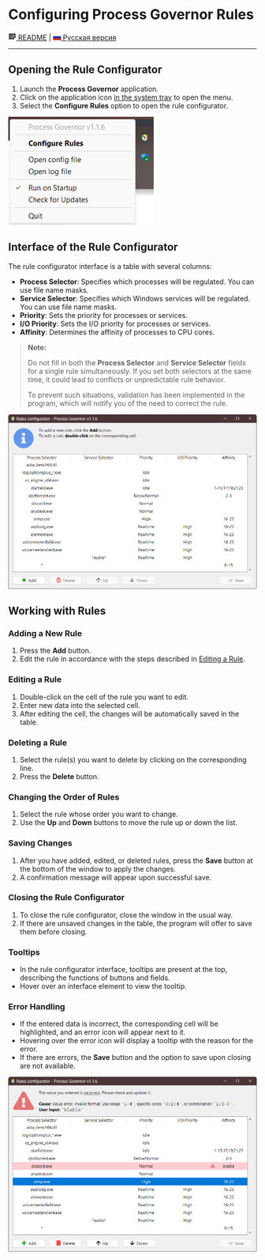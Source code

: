 # Configuring Process Governor Rules

[![README](icons/readme.png) README](README.md) | [![RU](icons/ru.png) Русская версия](ui_rule_configurator.ru.md)

---

## Opening the Rule Configurator

1. Launch the **Process Governor** application.
2. Click on the application icon <u>in the system tray</u> to open the menu.
3. Select the **Configure Rules** option to open the rule configurator.

![tray_menu_screenshot.png](images/tray_menu_screenshot.png)

## Interface of the Rule Configurator

The rule configurator interface is a table with several columns:

- **Process Selector**: Specifies which processes will be regulated. You can use file name masks.
- **Service Selector**: Specifies which Windows services will be regulated. You can use file name masks.
- **Priority**: Sets the priority for processes or services.
- **I/O Priority**: Sets the I/O priority for processes or services.
- **Affinity**: Determines the affinity of processes to CPU cores.

> **Note:**
>
> Do not fill in both the **Process Selector** and **Service Selector** fields for a single rule simultaneously.
> If you set both selectors at the same time, it could lead to conflicts or unpredictable rule behavior.
>
> To prevent such situations, validation has been implemented in the program, which will notify you of the need to correct
> the rule.

![rule_configurator_screenshot.png](images/rule_configurator_screenshot.png)

## Working with Rules

### Adding a New Rule

1. Press the **Add** button.
2. Edit the rule in accordance with the steps described in [Editing a Rule](#editing-a-rule).

### Editing a Rule

1. Double-click on the cell of the rule you want to edit.
2. Enter new data into the selected cell.
3. After editing the cell, the changes will be automatically saved in the table.

### Deleting a Rule

1. Select the rule(s) you want to delete by clicking on the corresponding line.
2. Press the **Delete** button.

### Changing the Order of Rules

1. Select the rule whose order you want to change.
2. Use the **Up** and **Down** buttons to move the rule up or down the list.

### Saving Changes

1. After you have added, edited, or deleted rules, press the **Save** button at the bottom of the window to apply the changes.
2. A confirmation message will appear upon successful save.

### Closing the Rule Configurator

1. To close the rule configurator, close the window in the usual way.
2. If there are unsaved changes in the table, the program will offer to save them before closing.

### Tooltips

- In the rule configurator interface, tooltips are present at the top, describing the functions of buttons and fields.
- Hover over an interface element to view the tooltip.

### Error Handling

- If the entered data is incorrect, the corresponding cell will be highlighted, and an error icon will appear next to it.
- Hovering over the error icon will display a tooltip with the reason for the error.
- If there are errors, the **Save** button and the option to save upon closing are not available.

![rule_configurator_with_error_screenshot.png](images/rule_configurator_with_error_screenshot.png)